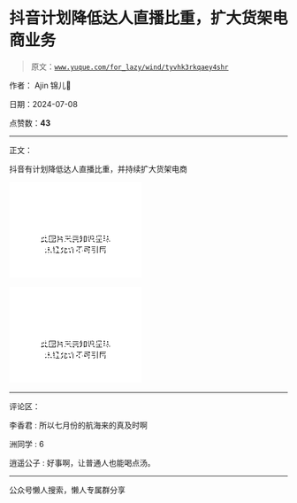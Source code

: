 # 抖音计划降低达人直播比重，扩大货架电商业务

> 原文：[`www.yuque.com/for_lazy/wind/tyvhk3rkqaey4shr`](https://www.yuque.com/for_lazy/wind/tyvhk3rkqaey4shr)

作者： Ajin 锦儿🍑

日期：2024-07-08

点赞数：**43**

* * *

正文：

抖音有计划降低达人直播比重，并持续扩大货架电商

![](img/60453f9fbf49cc1dd689efe82f742beb.png "None")

![](img/f70ec9dfdc30fb698db32e7b37761b85.png "None")

* * *

评论区：

李香君 : 所以七月份的航海来的真及时啊

洲同学 : 6

逍遥公子 : 好事啊，让普通人也能喝点汤。

* * *

公众号懒人搜索，懒人专属群分享
